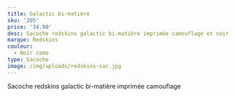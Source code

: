 ```yaml
---
title: Galactic bi-matière
sku: '205'
price: '34.90'
desc: Sacoche redskins galactic bi-matière imprimée camouflage et noir
marque: Redskins
couleur:
  - Noir camo
type: Sacoche
image: /img/uploads/redskins-sac.jpg
---
```

Sacoche redskins galactic bi-matière imprimée camouflage
